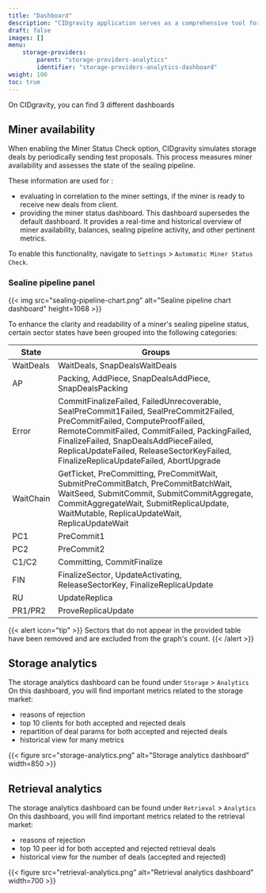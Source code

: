 ```yaml
---
title: "Dashboard"
description: "CIDgravity application serves as a comprehensive tool for managing and monitoring of : clients, pricing, acceptance criterias, avalability and activity."
draft: false
images: []
menu:
    storage-providers:
        parent: "storage-providers-analytics"
        identifier: "storage-providers-analytics-dashboard"
weight: 100
toc: true
---
```


On CIDgravity, you can find 3 different dashboards

## Miner availability

When enabling the Miner Status Check option, CIDgravity simulates storage deals by periodically sending test proposals. 
This process measures miner availability and assesses the state of the sealing pipeline.

These information are used for : 

- evaluating in correlation to the miner settings, if the miner is ready to receive new deals from client.
- providing the miner status dashboard. This dashboard supersedes the default dashboard. It provides a real-time and historical overview of miner availability, balances, sealing pipeline activity, and other pertinent metrics.

To enable this functionality, navigate to `Settings` > `Automatic Miner Status Check`. 

### Sealine pipeline panel

{{< img src="sealing-pipeline-chart.png" alt="Sealine pipeline chart dashboard" height=1068 >}}

To enhance the clarity and readability of a miner's sealing pipeline status, certain sector states have been grouped into the following categories:

| State | Groups
| ----- | ----- |
| WaitDeals | WaitDeals, SnapDealsWaitDeals
| AP | Packing, AddPiece, SnapDealsAddPiece, SnapDealsPacking
| Error | CommitFinalizeFailed, FailedUnrecoverable, SealPreCommit1Failed, SealPreCommit2Failed, PreCommitFailed, ComputeProofFailed, RemoteCommitFailed, CommitFailed, PackingFailed, FinalizeFailed, SnapDealsAddPieceFailed, ReplicaUpdateFailed, ReleaseSectorKeyFailed, FinalizeReplicaUpdateFailed, AbortUpgrade
| WaitChain | GetTicket, PreCommitting, PreCommitWait, SubmitPreCommitBatch, PreCommitBatchWait, WaitSeed, SubmitCommit, SubmitCommitAggregate, CommitAggregateWait, SubmitReplicaUpdate, WaitMutable, ReplicaUpdateWait, ReplicaUpdateWait
| PC1 | PreCommit1
| PC2 | PreCommit2
| C1/C2 | Committing, CommitFinalize
| FIN | FinalizeSector, UpdateActivating, ReleaseSectorKey, FinalizeReplicaUpdate
| RU | UpdateReplica
| PR1/PR2 | ProveReplicaUpdate

{{< alert icon="tip" >}}
Sectors that do not appear in the provided table have been removed and are excluded from the graph's count.
{{< /alert >}}

## Storage analytics

The storage analytics dashboard can be found under `Storage` > `Analytics`
On this dashboard, you will find important metrics related to the storage market:

- reasons of rejection
- top 10 clients for both accepted and rejected deals
- repartition of deal params for both accepted and rejected deals
- historical view for many metrics

{{< figure src="storage-analytics.png" alt="Storage analytics dashboard" width=850 >}}

## Retrieval analytics

The storage analytics dashboard can be found under `Retrieval` > `Analytics`
On this dashboard, you will find important metrics related to the retrieval market:

- reasons of rejection
- top 10 peer id for both accepted and rejected retrieval deals
- historical view for the number of deals (accepted and rejected)

{{< figure src="retrieval-analytics.png" alt="Retrieval analytics dashboard" width=700 >}}